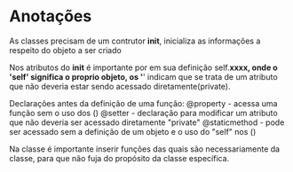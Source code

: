 # Anotações

As classes precisam de um contrutor __init__, inicializa as informações a respeito do objeto a ser criado

Nos atributos do __init__ é importante por em sua definição self.__xxxx, onde o 'self' significa o proprio objeto,
os '__' indicam que se trata de um atributo que não deveria estar sendo acessado diretamente(private).

Declarações antes da definição de uma função:
@property - acessa uma função sem o uso dos ()
@setter - declaração para modificar um atributo que não deveria ser acessado diretamente "private"
@staticmethod - pode ser acessado sem a definição de um objeto e o uso do "self" nos ()

Na classe é importante inserir funções das quais são necessariamente da classe, para que não fuja do propósito da classe específica.
